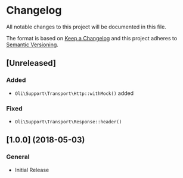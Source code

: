 # Changelog
All notable changes to this project will be documented in this file.

The format is based on [Keep a Changelog](http://keepachangelog.com/en/1.0.0/)
and this project adheres to [Semantic Versioning](http://semver.org/spec/v2.0.0.html).


## [Unreleased]
### Added
- `Oli\Support\Transport\Http::withMock()` added

### Fixed
- `Oli\Support\Transport\Response::header()`


## [1.0.0] (2018-05-03)
### General
- Initial Release
